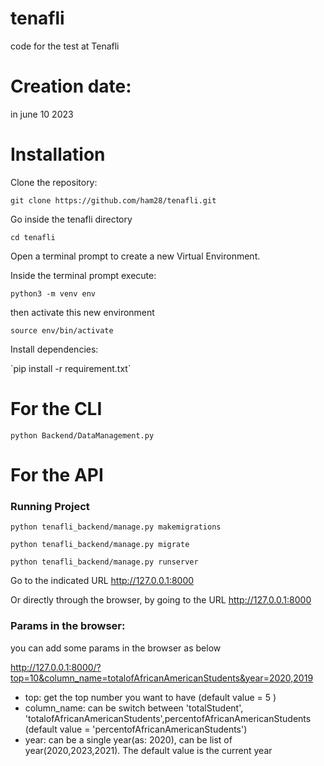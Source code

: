 # tenafli
code for the test at Tenafli

# Creation date:
in june 10 2023

# Installation

<p>Clone the repository:</p> 

`git clone https://github.com/ham28/tenafli.git`

<p> Go inside the tenafli directory </p>

`cd tenafli`

<p>Open a terminal prompt to create a new Virtual Environment.</p> 
<p>Inside the terminal prompt execute:</p>

`python3 -m venv env`

<p>then activate this new environment</p>

`source env/bin/activate`

<p>Install dependencies:</p>
`pip install -r requirement.txt`

# For the CLI
 `python Backend/DataManagement.py`

# For the API 
### Running Project
`python tenafli_backend/manage.py makemigrations`

`python tenafli_backend/manage.py migrate`

`python tenafli_backend/manage.py runserver`

Go to the indicated URL http://127.0.0.1:8000

Or directly through the browser, by going to the URL http://127.0.0.1:8000

### Params in the browser:

<p>you can add some params in the browser as below</p>

http://127.0.0.1:8000/?top=10&column_name=totalofAfricanAmericanStudents&year=2020,2019

- top: get the top number you want to have (default value = 5 )
- column_name: can be switch between 'totalStudent', 'totalofAfricanAmericanStudents',percentofAfricanAmericanStudents (default value = 'percentofAfricanAmericanStudents') 
- year: can be a single year(as: 2020), can be list of year(2020,2023,2021). The default value is the current year